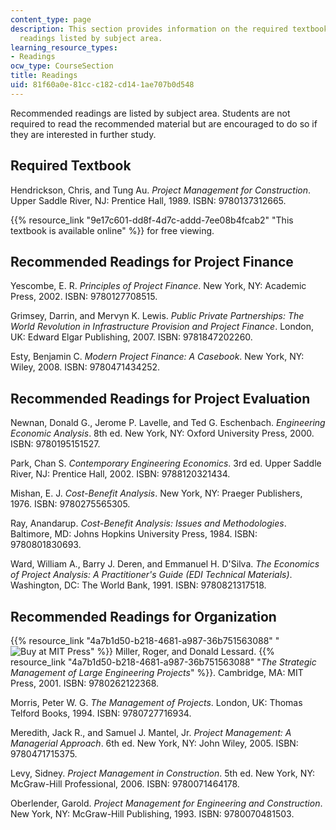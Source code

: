 ```yaml
---
content_type: page
description: This section provides information on the required textbooks and recommended
  readings listed by subject area.
learning_resource_types:
- Readings
ocw_type: CourseSection
title: Readings
uid: 81f60a0e-81cc-c182-cd14-1ae707b0d548
---
```


Recommended readings are listed by subject area. Students are not required to read the recommended material but are encouraged to do so if they are interested in further study.

Required Textbook
-----------------

Hendrickson, Chris, and Tung Au. _Project Management for Construction_. Upper Saddle River, NJ: Prentice Hall, 1989. ISBN: 9780137312665.

{{% resource_link "9e17c601-dd8f-4d7c-addd-7ee08b4fcab2" "This textbook is available online" %}} for free viewing.

Recommended Readings for Project Finance
----------------------------------------

Yescombe, E. R. _Principles of Project Finance_. New York, NY: Academic Press, 2002. ISBN: 9780127708515.

Grimsey, Darrin, and Mervyn K. Lewis. _Public Private Partnerships: The World Revolution in Infrastructure Provision and Project Finance_. London, UK: Edward Elgar Publishing, 2007. ISBN: 9781847202260.

Esty, Benjamin C. _Modern Project Finance: A Casebook_. New York, NY: Wiley, 2008. ISBN: 9780471434252.

Recommended Readings for Project Evaluation
-------------------------------------------

Newnan, Donald G., Jerome P. Lavelle, and Ted G. Eschenbach. _Engineering Economic Analysis_. 8th ed. New York, NY: Oxford University Press, 2000. ISBN: 9780195151527.

Park, Chan S. _Contemporary Engineering Economics_. 3rd ed. Upper Saddle River, NJ: Prentice Hall, 2002. ISBN: 9788120321434.

Mishan, E. J. _Cost-Benefit Analysis_. New York, NY: Praeger Publishers, 1976. ISBN: 9780275565305.

Ray, Anandarup. _Cost-Benefit Analysis: Issues and Methodologies_. Baltimore, MD: Johns Hopkins University Press, 1984. ISBN: 9780801830693.

Ward, William A., Barry J. Deren, and Emmanuel H. D'Silva. _The Economics of Project Analysis: A Practitioner's Guide (EDI Technical Materials)_. Washington, DC: The World Bank, 1991. ISBN: 9780821317518.

Recommended Readings for Organization
-------------------------------------

{{% resource_link "4a7b1d50-b218-4681-a987-36b751563088" "![Buy at MIT Press](/images/mp_logo.gif)" %}} Miller, Roger, and Donald Lessard. {{% resource_link "4a7b1d50-b218-4681-a987-36b751563088" "_The Strategic Management of Large Engineering Projects_" %}}. Cambridge, MA: MIT Press, 2001. ISBN: 9780262122368.

Morris, Peter W. G. _The Management of Projects_. London, UK: Thomas Telford Books, 1994. ISBN: 9780727716934.

Meredith, Jack R., and Samuel J. Mantel, Jr. _Project Management: A Managerial Approach_. 6th ed. New York, NY: John Wiley, 2005. ISBN: 9780471715375.

Levy, Sidney. _Project Management in Construction_. 5th ed. New York, NY: McGraw-Hill Professional, 2006. ISBN: 9780071464178.

Oberlender, Garold. _Project Management for Engineering and Construction_. New York, NY: McGraw-Hill Publishing, 1993. ISBN: 9780070481503.